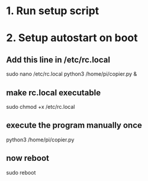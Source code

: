 # 1. Run setup script

# 2. Setup autostart on boot

## Add this line in /etc/rc.local

sudo nano /etc/rc.local
python3 /home/pi/copier.py &

## make rc.local executable
sudo chmod +x /etc/rc.local

## execute the program manually once
python3 /home/pi/copier.py

## now reboot
sudo reboot





